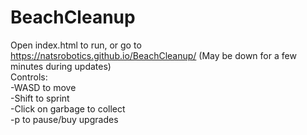 # BeachCleanup

Open index.html to run, or go to https://natsrobotics.github.io/BeachCleanup/ (May be down for a few minutes during updates)<br>
Controls:<br>
-WASD to move<br>
-Shift to sprint<br>
-Click on garbage to collect<br>
-p to pause/buy upgrades
